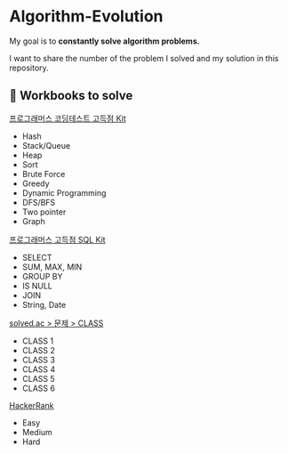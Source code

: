 # Algorithm-Evolution
My goal is to **constantly solve algorithm problems.**

I want to share the number of the problem I solved and my solution in this repository.

## 📖 Workbooks to solve

[프로그래머스 코딩테스트 고득점 Kit](https://school.programmers.co.kr/learn/challenges?tab=algorithm_practice_kit)

- Hash
- Stack/Queue
- Heap
- Sort
- Brute Force
- Greedy
- Dynamic Programming
- DFS/BFS
- Two pointer
- Graph

[프로그래머스 고득점 SQL Kit](https://school.programmers.co.kr/learn/challenges?tab=sql_practice_kit)

- SELECT
- SUM, MAX, MIN
- GROUP BY
- IS NULL
- JOIN
- String, Date

[solved.ac > 문제 > CLASS](https://solved.ac/class)

- CLASS 1
- CLASS 2
- CLASS 3
- CLASS 4
- CLASS 5
- CLASS 6

[HackerRank](https://www.hackerrank.com/)

- Easy
- Medium
- Hard
